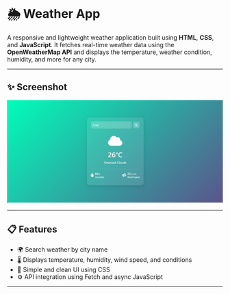 # 🌦️ Weather App

A responsive and lightweight weather application built using **HTML**, **CSS**, and **JavaScript**. It fetches real-time weather data using the **OpenWeatherMap API** and displays the temperature, weather condition, humidity, and more for any city.

---

## ✨ Screenshot

![App Screenshot](./Demo.png)


---

## 📋 Features

- 🌍 Search weather by city name
- 🌡️ Displays temperature, humidity, wind speed, and conditions
- 🎨 Simple and clean UI using CSS
- ⚙️ API integration using Fetch and async JavaScript

---
